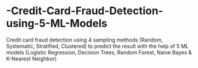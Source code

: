 # -Credit-Card-Fraud-Detection-using-5-ML-Models
Credit card fraud detection using 4 sampling methods (Random, Systematic, Stratified, Clustered) to predict the result with the help of 5 ML models (Logistic Regression, Decision Trees, Random Forest, Naive Bayes &amp; K-Nearest Neighbor)

